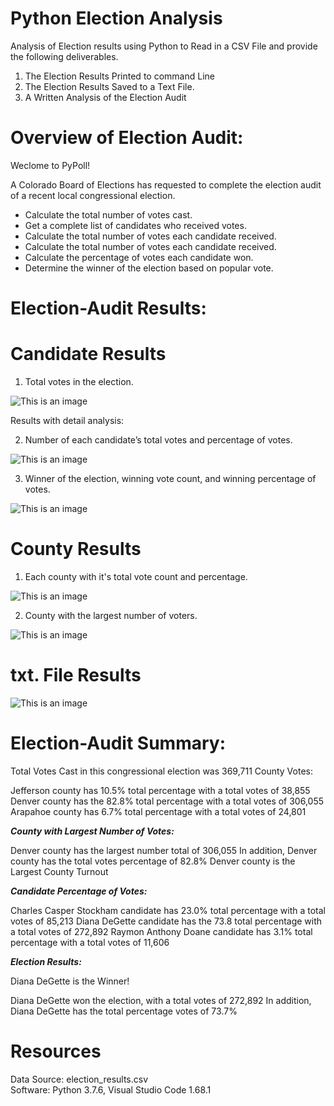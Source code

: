 # Python Election Analysis
Analysis of Election results using Python to Read in a CSV File and provide the following deliverables.

1. The Election Results Printed to command Line
2. The Election Results Saved to a Text File.
3. A Written Analysis of the Election Audit

# Overview of Election Audit:

Weclome to PyPoll! 

A Colorado Board of Elections has requested to complete the election audit of a recent local congressional election.


* Calculate the total number of votes cast.
* Get a complete list of candidates who received votes.
* Calculate the total number of votes each candidate received.
* Calculate the total number of votes each candidate received.
* Calculate the percentage of votes each candidate won.
* Determine the winner of the election based on popular vote.

# Election-Audit Results: 

# Candidate Results

1. Total votes in the election.

![This is an image](https://github.com/ABorden23/Election-Analysis--UCF-Data-Analytics-/blob/master/resources/Total%20Votes%20Code.png)

Results with detail analysis:

2. Number of each candidate’s total votes and percentage of votes.

![This is an image](https://github.com/ABorden23/Election-Analysis--UCF-Data-Analytics-/blob/master/resources/Canidates%20Percentage%20of%20Votes.png)

3. Winner of the election, winning vote count, and winning percentage of votes.

![This is an image](https://github.com/ABorden23/Election-Analysis--UCF-Data-Analytics-/blob/master/resources/Winner%20of%20the%20Election.png)

# County Results 

1. Each county with it's total vote count and percentage.

![This is an image](https://github.com/ABorden23/Election-Analysis--UCF-Data-Analytics-/blob/master/resources/County%20Votes%20and%20Percentages%20.png)

2. County with the largest number of voters.

![This is an image](https://github.com/ABorden23/Election-Analysis--UCF-Data-Analytics-/blob/master/resources/Largest%20Number%20of%20Voters.png)

# txt. File Results 

![This is an image](https://github.com/ABorden23/Election-Analysis--UCF-Data-Analytics-/blob/master/resources/Election%20Text%20File%20Results.png)

# Election-Audit Summary:

Total Votes Cast in this congressional election was 369,711
County Votes:

Jefferson county has 10.5% total percentage with a total votes of 38,855
Denver county has the 82.8% total percentage with a total votes of 306,055
Arapahoe county has 6.7% total percentage with a total votes of 24,801

***County with Largest Number of Votes:***

Denver county has the largest number total of 306,055
In addition, Denver county has the total votes percentage of 82.8%
Denver county is the Largest County Turnout

***Candidate Percentage of Votes:***

Charles Casper Stockham candidate has 23.0% total percentage with a total votes of 85,213
Diana DeGette candidate has the 73.8 total percentage with a total votes of 272,892
Raymon Anthony Doane candidate has 3.1% total percentage with a total votes of 11,606

***Election Results:***

Diana DeGette is the Winner!

Diana DeGette won the election, with a total votes of 272,892
In addition, Diana DeGette has the total percentage votes of 73.7%

# Resources 
Data Source: election_results.csv\
Software: Python 3.7.6, Visual Studio Code 1.68.1
